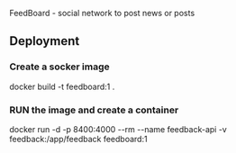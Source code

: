 FeedBoard - social network to post news or posts

## Deployment

### Create a socker image
docker build -t feedboard:1 .

### RUN the image and create a container
docker run -d -p 8400:4000 --rm --name feedback-api -v feedback:/app/feedback feedboard:1